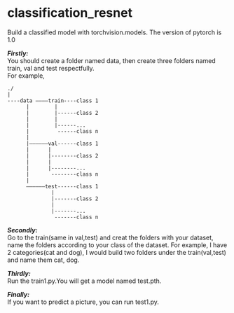# classification_resnet
Build a classified model with torchvision.models. The version of pytorch is 1.0
                                                                                                                                            
***Firstly:***                                                                                                                                                                      
You should create a folder named data, then create three folders named train, val and test respectfully.     
For example,                                                                       
	
	./                                                                                                                                           
	|                                                                                                                                       
	----data ————train----class 1                                                                                                                                      
	      |        |                                                                                                                                       
	      |        |------class 2                                                                                                                                      
	      |        |                                                                                                                                      
	      |        |------...                                                                                                                                      
	      |         ------class n                                                                                                                                      
	      |                                                                                                                                      
	      |——————val------class 1                                                                                                                                      
	      |      |                                                                                                                                       
	      |      |--------class 2                                                                                                                                      
	      |      |                                                                                                                                      
	      |      |--------...                                                                                                                                      
	      |       --------class n                                                                                                                                      
	      |                                                                                                                                      
 	      ——————test------class 1                                                                                                                                      
 	              |                                                                                                                                       
	              |-------class 2                                                                                                                                      
	              |                                                                                                                                      
	              |-------...                                                                                                                                      
	               -------class n                                                                                                                                      
                                                                                                                                      

***Secondly:***                                                                                                                                                          
Go to the train(same in val,test) and creat the folders with your dataset, name the folders according to your class of the dataset. 
For example, I have 2 categories(cat and dog), I would build two folders under the train(val,test) and name them cat, dog.                    
                                                                                                                                          
***Thirdly:***                                                                                                                                         
Run the train1.py.You will get a model named test.pth.                    
                                                                                                                                        
***Finally:***                                                                                                                                     
If you want to predict a picture, you can run test1.py.               
